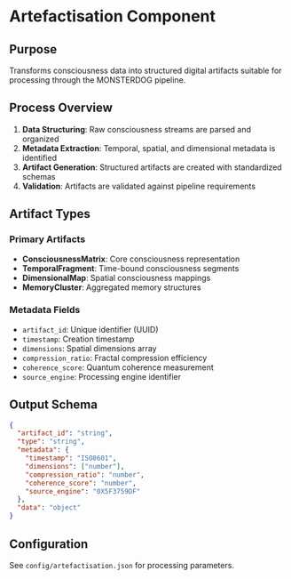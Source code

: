 # Artefactisation Component

## Purpose
Transforms consciousness data into structured digital artifacts suitable for processing through the MONSTERDOG pipeline.

## Process Overview
1. **Data Structuring**: Raw consciousness streams are parsed and organized
2. **Metadata Extraction**: Temporal, spatial, and dimensional metadata is identified
3. **Artifact Generation**: Structured artifacts are created with standardized schemas
4. **Validation**: Artifacts are validated against pipeline requirements

## Artifact Types

### Primary Artifacts
- **ConsciousnessMatrix**: Core consciousness representation
- **TemporalFragment**: Time-bound consciousness segments  
- **DimensionalMap**: Spatial consciousness mappings
- **MemoryCluster**: Aggregated memory structures

### Metadata Fields
- `artifact_id`: Unique identifier (UUID)
- `timestamp`: Creation timestamp
- `dimensions`: Spatial dimensions array
- `compression_ratio`: Fractal compression efficiency
- `coherence_score`: Quantum coherence measurement
- `source_engine`: Processing engine identifier

## Output Schema
```json
{
  "artifact_id": "string",
  "type": "string",
  "metadata": {
    "timestamp": "ISO8601",
    "dimensions": ["number"],
    "compression_ratio": "number",
    "coherence_score": "number",
    "source_engine": "0X5F3759DF"
  },
  "data": "object"
}
```

## Configuration
See `config/artefactisation.json` for processing parameters.